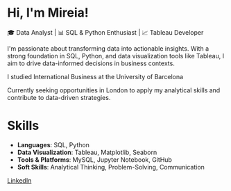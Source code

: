 # Hi, I'm Mireia!

🎓 Data Analyst | 📊 SQL & Python Enthusiast | 📈 Tableau Developer

I'm passionate about transforming data into actionable insights. With a strong foundation in SQL, Python, and data visualization tools like Tableau, I aim to drive data-informed decisions in business contexts.

I studied International Business at the University of Barcelona

Currently seeking opportunities in London to apply my analytical skills and contribute to data-driven strategies.

# Skills
- **Languages**: SQL, Python
- **Data Visualization**: Tableau, Matplotlib, Seaborn
- **Tools & Platforms**: MySQL, Jupyter Notebook, GitHub
- **Soft Skills**: Analytical Thinking, Problem-Solving, Communication

[LinkedIn](https://www.linkedin.com/in/mireia-tree-ragetli-6b091a294/) 
